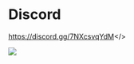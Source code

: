 # Discord

<a id="Join our discord by clicking here">https://discord.gg/7NXcsvqYdM</>



![](https://i.postimg.cc/dtJBmWqj/Screenshot-2024-11-10-043319.jpg)
